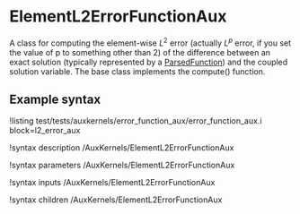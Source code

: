# ElementL2ErrorFunctionAux

A class for computing the element-wise $L^2$ error (actually $L^p$ error, if you set the value of p to something other than 2) of the difference between an exact solution (typically represented by a [ParsedFunction](/ParsedFunction.md)) and the coupled solution variable.  The base class implements the compute() function.

## Example syntax

!listing test/tests/auxkernels/error_function_aux/error_function_aux.i block=l2_error_aux

!syntax description /AuxKernels/ElementL2ErrorFunctionAux

!syntax parameters /AuxKernels/ElementL2ErrorFunctionAux

!syntax inputs /AuxKernels/ElementL2ErrorFunctionAux

!syntax children /AuxKernels/ElementL2ErrorFunctionAux
